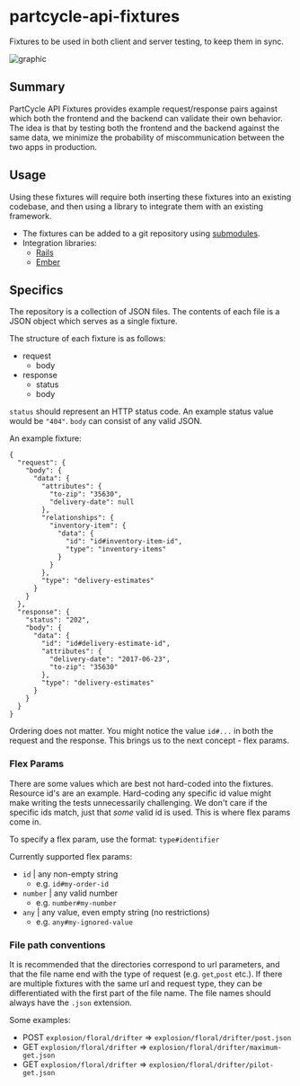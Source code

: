# partcycle-api-fixtures
Fixtures to be used in both client and server testing, to keep them in sync.

![graphic](https://image.ibb.co/dPKWkQ/api_validator_1.png "graphic")

## Summary

PartCycle API Fixtures provides example request/response pairs against which both the frontend and the backend can validate their own behavior. The idea is that by testing both the frontend and the backend against the same data, we minimize the probability of miscommunication between the two apps in production.

## Usage

Using these fixtures will require both inserting these fixtures into an existing codebase, and then using a library to integrate them with an existing framework.

- The fixtures can be added to a git repository using [submodules](https://git-scm.com/docs/git-submodule).
- Integration libraries:
  - [Rails](https://github.com/PartCycleTech/rails-api-validator)
  - [Ember](https://github.com/PartCycleTech/ember-api-validator)

## Specifics

The repository is a collection of JSON files. The contents of each file is a JSON object which serves as a single fixture.

The structure of each fixture is as follows:

- request
  - body
- response
  - status
  - body

`status` should represent an HTTP status code. An example status value would be `"404"`.
`body` can consist of any valid JSON.

An example fixture:

```
{
  "request": {
    "body": {
      "data": {
        "attributes": {
          "to-zip": "35630",
          "delivery-date": null
        },
        "relationships": {
          "inventory-item": {
            "data": {
              "id": "id#inventory-item-id",
              "type": "inventory-items"
            }
          }
        },
        "type": "delivery-estimates"
      }
    }
  },
  "response": {
    "status": "202",
    "body": {
      "data": {
        "id": "id#delivery-estimate-id",
        "attributes": {
          "delivery-date": "2017-06-23",
          "to-zip": "35630"
        },
        "type": "delivery-estimates"
      }
    }
  }
}
```

Ordering does not matter. You might notice the value `id#...` in both the request and the response. This brings us to the next concept - flex params.

### Flex Params

There are some values which are best not hard-coded into the fixtures. Resource id's are an example. Hard-coding any specific id value might make writing the tests unnecessarily challenging. We don't care if the specific ids match, just that *some* valid id is used. This is where flex params come in.

To specify a flex param, use the format: `type#identifier`

Currently supported flex params:
- `id` | any non-empty string
  - e.g. `id#my-order-id`
- `number` | any valid number
  - e.g. `number#my-number`
- `any` | any value, even empty string (no restrictions)
  - e.g. `any#my-ignored-value`

### File path conventions

It is recommended that the directories correspond to url parameters, and that the file name end with the type of request (e.g. `get`,`post` etc.). If there are multiple fixtures with the same url and request type, they can be differentiated with the first part of the file name. The file names should always have the `.json` extension.

Some examples:
- POST `explosion/floral/drifter` => `explosion/floral/drifter/post.json`
- GET `explosion/floral/drifter` => `explosion/floral/drifter/maximum-get.json`
- GET `explosion/floral/drifter` => `explosion/floral/drifter/pilot-get.json`
